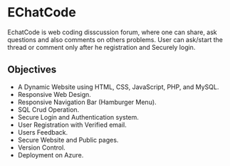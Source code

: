 # EChatCode

EchatCode is web coding disscussion forum, where one can share, ask questions and also comments on others problems.
User can ask/start the thread or comment only after he registration and Securely login.

## Objectives
-	A Dynamic Website using HTML, CSS, JavaScript, PHP, and MySQL.
-	Responsive Web Design.
-	Responsive Navigation Bar (Hamburger Menu).
-	SQL Crud Operation.
-	Secure Login and Authentication system.
-	User Registration with Verified email.
-	Users Feedback.
-	Secure Website and Public pages.
-	Version Control.
-	Deployment on Azure.


